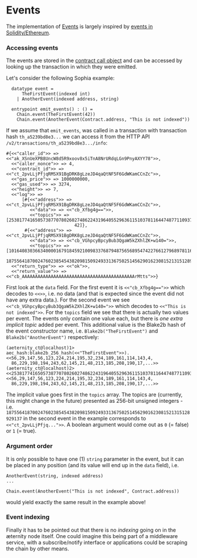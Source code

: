 # Events

The implementation of 
[Events](https://github.com/aeternity/aesophia/blob/master/docs/sophia.md#events)
is largely inspired by
[events in Solidity/Ethereum](https://solidity.readthedocs.io/en/v0.4.24/contracts.html#events).

### Accessing events

The events are stored in the [contract call object](../serializations.md#contract-call)
and can be accessed by looking up the transaction in which they were emitted. 

Let's consider the following Sophia example:
```sophia
  datatype event =
      TheFirstEvent(indexed int)
    | AnotherEvent(indexed address, string)

  entrypoint emit_events() : () =
    Chain.event(TheFirstEvent(42))
    Chain.event(AnotherEvent(Contract.address, "This is not indexed"))
```

If we assume that `emit_events`, was called in a transaction with transaction hash
`th_a5239bd8e3...` we can access it from the HTTP API
`/v2/transactions/th_a5239bd8e3.../info`:

```
#{<<"caller_id">> => <<"ak_XSnUeXPB8UncW8d5R9xoov8x5iTnA8NrURdqLGn9PnyAXYY78">>,
  <<"caller_nonce">> => 4,
  <<"contract_id">> => <<"ct_2pvLLjPfjqRMSX91BgDRK8gLzeJD4qaQtNF5F6GdWKamCCnZc">>,
  <<"gas_price">> => 1000000000,
  <<"gas_used">> => 3274,
  <<"height">> => 7,
  <<"log">> =>
      [#{<<"address">> => <<"ct_2pvLLjPfjqRMSX91BgDRK8gLzeJD4qaQtNF5F6GdWKamCCnZc">>,
         <<"data">> => <<"cb_Xfbg4g==">>,
         <<"topics">> => [25381774165057387707802602748622431964055296361151037811644748771109370239835,
                          42]},
       #{<<"address">> => <<"ct_2pvLLjPfjqRMSX91BgDRK8gLzeJD4qaQtNF5F6GdWKamCCnZc">>,
         <<"data">> => <<"cb_VGhpcyBpcyBub3QgaW5kZXhlZK+w140=">>,
         <<"topics">> => [101640830366340000167918459210098337687948756568954742276612796897811614700269,
                          1875564187002476023854543820981509249331367502514562901623081521315128929137]}],
  <<"return_type">> => <<"ok">>,
  <<"return_value">> => <<"cb_AAAAAAAAAAAAAAAAAAAAAAAAAAAAAAAAAAAAAAAAAAArMtts">>}
```

First look at the `data` field. For the first event it is `<<"cb_Xfbg4g==">>`
which decodes to `<<>>`, i.e. no data (and that is expected since the event did
not have any extra data.). For the second event we see
`<<"cb_VGhpcyBpcyBub3QgaW5kZXhlZK+w140=">>` which decodes to `<<"This is not
indexed">>`. For the `topics` field we see that there is actually two values
per event. The events only contain one value each, but there is *one extra
implicit topic* added per event. This additional value is the Blake2b hash
of the event constructor name, i.e. `Blake2b("TheFirstEvent")` and
`Blake2b("AnotherEvent")` respectively:

```
(aeternity_ct@localhost)1> aec_hash:blake2b_256_hash(<<"TheFirstEvent">>).
<<56,29,147,56,123,224,214,195,32,234,189,161,114,143,4,
  86,229,198,194,243,62,145,21,48,213,185,208,190,17,...>>
(aeternity_ct@localhost)2> <<25381774165057387707802602748622431964055296361151037811644748771109370239835:256>>.
<<56,29,147,56,123,224,214,195,32,234,189,161,114,143,4,
  86,229,198,194,243,62,145,21,48,213,185,208,190,17,...>>
```

The implicit value goes first in the `topics` array. The topics are (currently,
this might change in the future) presented as 256-bit unsigned integers - i.e.
`1875564187002476023854543820981509249331367502514562901623081521315128929137`
in the second event in the example corresponds to `<<"ct_2pvLLjPfjq...">>`. A
boolean argument would come out as `0` (= false) or `1` (= true).

### Argument order

It is only possible to have one (1) `string` parameter in the event, but it can
be placed in any position (and its value will end up in the `data` field), i.e.
```sophia
AnotherEvent(string, indexed address)
...

Chain.event(AnotherEvent("This is not indexed", Contract.address))
```
would yield exactly the same result in the example above!

### Event indexing

Finally it has to be pointed out that there is no *indexing* going on in the
æternity node itself. One could imagine this being part of a middleware
service, with a subscribe/notify interface or applications could be scraping
the chain by other means.
